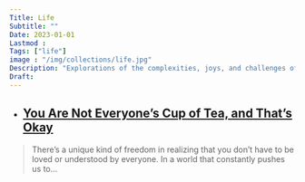 ```yaml
---
Title: Life
Subtitle: ""
Date: 2023-01-01
Lastmod : 
Tags: ["life"]
image : "/img/collections/life.jpg"
Description: "Explorations of the complexities, joys, and challenges of life—offering insights, lessons, and wisdom gathered from living and growing."
Draft: 
---
```


- ## [You Are Not Everyone’s Cup of Tea, and That’s Okay](http://localhost:1313/post/2020/cupoftea/)

> There’s a unique kind of freedom in realizing that you don’t have to be loved or understood by everyone. In a world that constantly pushes us to...
